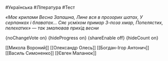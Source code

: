 #Українська #Література #Тест

*«Має крилами Весна Запашна,   Лине вся в прозорих шатах,   У серпанках і блаватах…   Сяє усміхом примар   З-поза хмар, Попелястих, пелехатих» —   так змалював прихід весни*

{noChangeVote on}
{hideProgress on}
{shareEnable off}
{hideCount on}

[[Микола Вороний]]
[[Олександр Олесь]]
[[Богдан-Ігор Антонич]]
[[Василь Симоненко]]
[[Євген Маланюк]]
